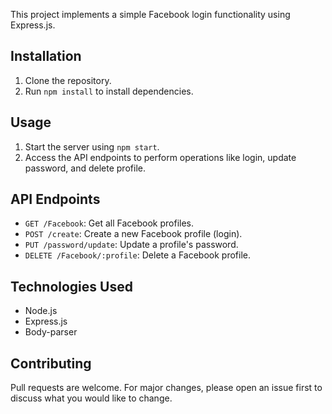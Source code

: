 This project implements a simple Facebook login functionality using Express.js.

## Installation

1. Clone the repository.
2. Run `npm install` to install dependencies.

## Usage

1. Start the server using `npm start`.
2. Access the API endpoints to perform operations like login, update password, and delete profile.

## API Endpoints

- `GET /Facebook`: Get all Facebook profiles.
- `POST /create`: Create a new Facebook profile (login).
- `PUT /password/update`: Update a profile's password.
- `DELETE /Facebook/:profile`: Delete a Facebook profile.

## Technologies Used

- Node.js
- Express.js
- Body-parser

## Contributing

Pull requests are welcome. For major changes, please open an issue first to discuss what you would like to change.
